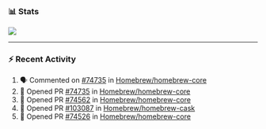 ### :bar_chart: Stats

<a href="#">
  <img align="center" src="https://github-readme-stats.vercel.app/api?username=tuzi3040&show_icons=true&theme=dark" />
</a>

---

### :zap: Recent Activity

<!--START_SECTION:activity-->
1. 🗣 Commented on [#74735](https://github.com/Homebrew/homebrew-core/issues/74735) in [Homebrew/homebrew-core](https://github.com/Homebrew/homebrew-core)
2. 💪 Opened PR [#74735](https://github.com/Homebrew/homebrew-core/pull/74735) in [Homebrew/homebrew-core](https://github.com/Homebrew/homebrew-core)
3. 💪 Opened PR [#74562](https://github.com/Homebrew/homebrew-core/pull/74562) in [Homebrew/homebrew-core](https://github.com/Homebrew/homebrew-core)
4. 💪 Opened PR [#103087](https://github.com/Homebrew/homebrew-cask/pull/103087) in [Homebrew/homebrew-cask](https://github.com/Homebrew/homebrew-cask)
5. 💪 Opened PR [#74526](https://github.com/Homebrew/homebrew-core/pull/74526) in [Homebrew/homebrew-core](https://github.com/Homebrew/homebrew-core)
<!--END_SECTION:activity-->
